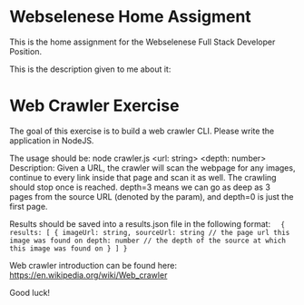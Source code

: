 # Webselenese Home Assigment

This is the home assignment for the Webselenese Full Stack Developer Position.

This is the description given to me about it:

# Web Crawler Exercise

The goal of this exercise is to build a web crawler CLI. Please write the application in NodeJS.

The usage should be:
node crawler.js <url: string> <depth: number>
Description:
Given a URL, the crawler will scan the webpage for any images, continue to every link inside that page and scan it as well.
The crawling should stop once <depth> is reached. depth=3 means we can go as deep as 3 pages from the source URL (denoted by the <url> param), and depth=0 is just the first page.

Results should be saved into a results.json file in the following format:
`   {
        results: [
            {
                imageUrl: string,
                sourceUrl: string // the page url this image was found on
                depth: number // the depth of the source at which this image was found on
            }
        ]
    }
  `

Web crawler introduction can be found here: https://en.wikipedia.org/wiki/Web_crawler

Good luck!
